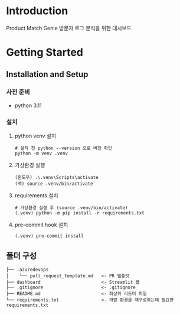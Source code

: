 # Introduction

Product Match Genie 방문자 로그 분석을 위한 대시보드

# Getting Started

## Installation and Setup

### 사전 준비

- python 3.11

### 설치

1. python venv 설치
   ```
   # 설치 전 python --version 으로 버전 확인
   python -m venv .venv
   ```
2. 가상환경 실행
   ```
   (윈도우) .\.venv\Scripts\activate
   (맥) source .venv/bin/activate
   ```
3. requirements 설치
   ```
   # 가상환경 실행 후 (source .venv/bin/activate)
   (.venv) python -m pip install -r requirements.txt
   ```
4. pre-commit hook 설치
   ```
   (.venv) pre-commit install
   ```


## 폴더 구성
```
├── .azuredevops
│    └── pull_request_template.md   <- PR 템플릿
├── dashboard                       <- Streamlit 웹
├── .gitignore                      <- .gitignore
├── README.md                       <- 최상위 리드미 파일
└── requirements.txt                <- 개발 환경을 재구성하는데 필요한 requirements.txt
```